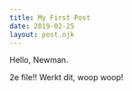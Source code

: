 ```yaml
---
title: My First Post
date: 2019-02-25
layout: post.njk
---
```


Hello, Newman.

2e file!! Werkt dit, woop woop!

